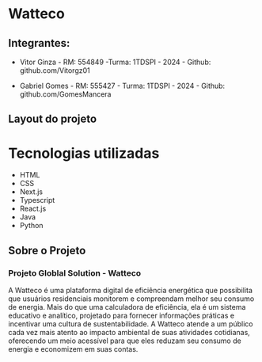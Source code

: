 # Watteco

## Integrantes:

- Vitor Ginza - RM: 554849 -Turma: 1TDSPI - 2024 - Github: github.com/Vitorgz01

- Gabriel Gomes - RM: 555427 - Turma: 1TDSPI - 2024 - Github: github.com/GomesMancera

## Layout do projeto

# Tecnologias utilizadas

- HTML
- CSS
- Next.js
- Typescript
- React.js
- Java
- Python

## Sobre o Projeto

### Projeto Globlal Solution - Watteco

A Watteco é uma plataforma digital de eficiência energética que possibilita que usuários residenciais monitorem e compreendam melhor seu consumo de energia. Mais do que uma calculadora de eficiência, ela é um sistema educativo e analítico, projetado para fornecer informações práticas e incentivar uma cultura de sustentabilidade. A Watteco atende a um público cada vez mais atento ao impacto ambiental de suas atividades cotidianas, oferecendo um meio acessível para que eles reduzam seu consumo de energia e economizem em suas contas.
